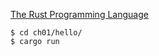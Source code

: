 [The Rust Programming Language](https://doc.rust-lang.org/book/)

```
$ cd ch01/hello/
$ cargo run
```
